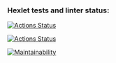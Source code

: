 ### Hexlet tests and linter status:
[![Actions Status](https://github.com/panicswtch/frontend-project-lvl3/workflows/hexlet-check/badge.svg)](https://github.com/panicswtch/frontend-project-lvl3/actions)

[![Actions Status](https://github.com/panicswtch/frontend-project-lvl3/workflows/lint/badge.svg)](https://github.com/panicswtch/frontend-project-lvl3/actions)

[![Maintainability](https://api.codeclimate.com/v1/badges/3f028b2d1c8d64da02a7/maintainability)](https://codeclimate.com/github/panicswtch/frontend-project-lvl3/maintainability)